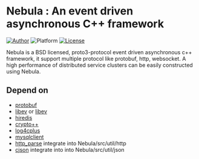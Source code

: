 # Nebula : An event driven asynchronous C++ framework
[![Author](https://img.shields.io/badge/author-@Bwar-blue.svg?style=flat)](cqc@vip.qq.com)  ![Platform](https://img.shields.io/badge/platform-Linux-green.svg?style=flat) [![License](https://img.shields.io/badge/license-New%20BSD-yellow.svg?style=flat)](LICENSE)<br/>

Nebula is a BSD licensed, proto3-protocol event driven asynchronous c++ framework, it support multiple  protocol like protobuf, http, websocket. A high performance of distributed service clusters can be  easily constructed using Nebula.
    
## Depend on
   * [protobuf](https://github.com/google/protobuf)
   * [libev](http://software.schmorp.de/pkg/libev.html) or [libev](https://github.com/kindy/libev)
   * [hiredis](https://github.com/redis/hiredis)
   * [crypto++](http://www.cryptopp.com)
   * [log4cplus](https://github.com/log4cplus/log4cplus)
   * [mysqlclient](http://dev.mysql.com/downloads/connector/c/)
   * [http_parse](https://github.com/nodejs/http-parser) integrate into Nebula/src/util/http 
   * [cjson](https://github.com/DaveGamble/cJSON) integrate into into Nebula/src/util/json